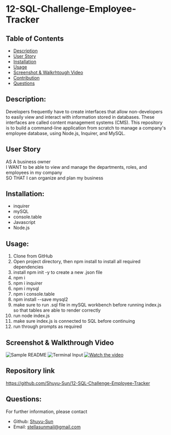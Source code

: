# 12-SQL-Challenge-Employee-Tracker

## Table of Contents 
  - [Description](#description)
  - [User Story](#user-story)
  - [Installation](#installation)
  - [Usage](#usage)
  - [Screenshot & Walkrhtough Video](#screenshot--walkthrough-video)
  - [Contribution](#repository-link)
  - [Questions](#questions)

  ## Description:
  Developers frequently have to create interfaces that allow non-developers to easily view and interact with information stored in databases. These interfaces are called content management systems (CMS). This repository is to build a command-line application from scratch to manage a company's employee database, using Node.js, Inquirer, and MySQL. 

  ## User Story
  AS A business owner<br />
  I WANT to be able to view and manage the departments, roles, and employees in my company<br />
  SO THAT I can organize and plan my business

  ## Installation:
  - inquirer
  - mySQL
  - console.table
  - Javascript
  - Node.js

  ## Usage:
  1. Clone from GitHub
  2. Open project directory, then npm install to install all required dependencies
  3. install npm init -y to create a new .json file
  4. npm i
  5. npm i inquirer
  6. npm i mysql
  7. npm i console.table
  8. npm install --save mysql2
  9. make sure to run .sql file in mySQL workbench before running index.js so that tables are able to render correctly
  10. run node index.js
  11. make sure index.js is connected to SQL before continuing
  12. run through prompts as required

  ## Screenshot & Walkthrough Video
  ![Sample README](./Develop/img/Sample-README-File.png)
  ![Terminal Input](./Develop/img/Terminal-Input.png)
  [![Watch the video](./Develop/img/README-generator-walk-through-video.png)](https://youtu.be/Nr_Mrgcgehw)

  ## Repository link
  https://github.com/Shuyu-Sun/12-SQL-Challenge-Employee-Tracker
  
  ## Questions:
  For further information, please contact<br />
  - Github: [Shuyu-Sun](https://github.com/Shuyu-Sun)
  - Email: stellasunmail@gmail.com 